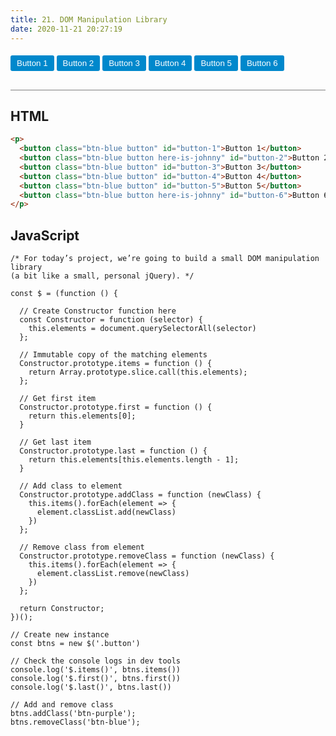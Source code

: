 ```yaml
---
title: 21. DOM Manipulation Library
date: 2020-11-21 20:27:19
---
```


<div class="output-container">

  <style type="text/css">
    .button {
      border-color: white;
      outline: none;
      border: none;
      margin-top: 5px;
      padding: 5px 10px;
      border-radius: 3px;
      font-weight: 600px;
      cursor: pointer;
    }

    .button:focus {
      border: red;
      outline: none;
      box-shadow: 0 0 3px 1px #8e45ff;
    }

    .button:active {
      color: #8e45ff;
    }

    .btn-blue {
      background-color: #0088cc;
      color: #ffffff;
    }

    .btn-purple {
      background-color: rebeccapurple;
      color: #ffffff;
    }
  </style>
  <p>
    <button class="btn-blue button" id="button-1">Button 1</button>
    <button class="btn-blue button here-is-johnny" id="button-2">Button 2</button>
    <button class="btn-blue button" id="button-3">Button 3</button>
    <button class="btn-blue button" id="button-4">Button 4</button>
    <button class="btn-blue button" id="button-5">Button 5</button>
    <button class="btn-blue button here-is-johnny" id="button-6">Button 6</button>
  </p>

  <script>
    const $ = (function () {

      // Create Constructor function here
      const Constructor = function (selector) {
        this.elements = document.querySelectorAll(selector)
      };

      // Immutable copy of the matching elements
      Constructor.prototype.items = function () {
        return Array.prototype.slice.call(this.elements);
      };

      // Get first item
      Constructor.prototype.first = function () {
        return this.elements[0];
      }

      // Get last item
      Constructor.prototype.last = function () {
        return this.elements[this.elements.length - 1];
      }

      // Add class to element
      Constructor.prototype.addClass = function (newClass) {
        this.items().forEach(element => {
          element.classList.add(newClass)
        })
      };

      // Remove class from element
      Constructor.prototype.removeClass = function (newClass) {
        this.items().forEach(element => {
          element.classList.remove(newClass)
        })
      };

      return Constructor;
    })();

    // Create new instance
    const btns = new $('.button')

    // Check the console logs in dev tools
    console.log('$.items()', btns.items())
    console.log('$.first()', btns.first())
    console.log('$.last()', btns.last())

    // Add and remove class
    btns.addClass('btn-purple');
    btns.removeClass('btn-blue');
  </script>

</div>

<div class="html-container" style="border-top: .5px solid grey; margin-top: 30px;">

## HTML

```HTML
<p>
  <button class="btn-blue button" id="button-1">Button 1</button>
  <button class="btn-blue button here-is-johnny" id="button-2">Button 2</button>
  <button class="btn-blue button" id="button-3">Button 3</button>
  <button class="btn-blue button" id="button-4">Button 4</button>
  <button class="btn-blue button" id="button-5">Button 5</button>
  <button class="btn-blue button here-is-johnny" id="button-6">Button 6</button>
</p>
```

</div>
<div class="js-container">

## JavaScript

```JS
/* For today’s project, we’re going to build a small DOM manipulation library
(a bit like a small, personal jQuery). */

const $ = (function () {

  // Create Constructor function here
  const Constructor = function (selector) {
    this.elements = document.querySelectorAll(selector)
  };

  // Immutable copy of the matching elements
  Constructor.prototype.items = function () {
    return Array.prototype.slice.call(this.elements);
  };

  // Get first item
  Constructor.prototype.first = function () {
    return this.elements[0];
  }

  // Get last item
  Constructor.prototype.last = function () {
    return this.elements[this.elements.length - 1];
  }

  // Add class to element
  Constructor.prototype.addClass = function (newClass) {
    this.items().forEach(element => {
      element.classList.add(newClass)
    })
  };

  // Remove class from element
  Constructor.prototype.removeClass = function (newClass) {
    this.items().forEach(element => {
      element.classList.remove(newClass)
    })
  };

  return Constructor;
})();

// Create new instance
const btns = new $('.button')

// Check the console logs in dev tools
console.log('$.items()', btns.items())
console.log('$.first()', btns.first())
console.log('$.last()', btns.last())

// Add and remove class
btns.addClass('btn-purple');
btns.removeClass('btn-blue');
```
</div>
